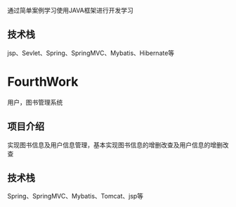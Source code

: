 通过简单案例学习使用JAVA框架进行开发学习

技术栈
------
jsp、Sevlet、Spring、SpringMVC、Mybatis、Hibernate等

FourthWork
==========
用户，图书管理系统

项目介绍
-------
实现图书信息及用户信息管理，基本实现图书信息的增删改查及用户信息的增删改查

技术栈
------
Spring、SpringMVC、Mybatis、Tomcat、jsp等